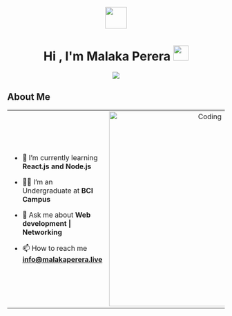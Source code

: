 <p align="center"><picture align="center"><img align="center" src = "https://github.com/7oSkaaa/7oSkaaa/blob/main/Images/about_me.gif?raw=true" width = 50px></picture></p>


<h1 align="center"><b>Hi , I'm Malaka Perera </b><img src="https://media.giphy.com/media/hvRJCLFzcasrR4ia7z/giphy.gif" width="35"></h1>

<p align="center">
  <a href="https://github.com/yourusername">
    <img src="https://readme-typing-svg.demolab.com?font=Consolas&size=28&pause=1200&color=00FF00&center=true&vCenter=true&width=900&height=80&lines=Hi%2C+I%E2%80%99m+Malaka+Perera+%F0%9F%91%8B;I+am+an+Undergraduate+%40+BCI+Campus;Passionate+about+Web+Development+%26+Networking;Music+Lover+%F0%9F%8E%B6+%7C+Traveler+%F0%9F%8C%8D+%7C+Gym+Enthusiast" />
  </a>
</p>

<h2> About Me </h2>
<table align="center">
<tr border="none">
<td width="50%" align="left">
  
- 🌱 I’m currently learning **React.js and Node.js**

- 🧑‍🎓 I’m an Undergraduate at **BCI Campus**

- 💬 Ask me about **Web development | Networking**

- 📫 How to reach me **info@malakaperera.live**
  

</td>
<td width="50%" align="center">

  <img align="center" alt="Coding" width="450" src="https://repository-images.githubusercontent.com/588181932/e36ec678-7984-4cdd-8e4c-a3932772ff8e">

  
  </td>
</tr>
</table>

